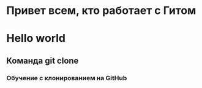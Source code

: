 # Привет всем, кто работает с Гитом
# Hello world
## Команда git clone
### Обучение с клонированием на GitHub
